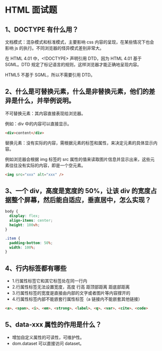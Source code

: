 # HTML 面试题

## 1、DOCTYPE 有什么用？

文档模式：混杂模式和标准模式，主要影响 css 内容的呈现，在某些情况下也会影响 js 的执行。不同浏览器的怪异模式差别非常大。

在 HTML 4.01 中，<!DOCTYPE> 声明引用 DTD，因为 HTML 4.01 基于 SGML。DTD 规定了标记语言的规则，这样浏览器才能正确地呈现内容。

HTML5 不基于 SGML，所以不需要引用 DTD。

## 2、什么是可替换元素，什么是非替换元素，他们的差异是什么，并举例说明。

不可替换元素：其内容直接表现给浏览器。

例如：div 中的内容可以直接显示。

```html
<div>content</div>
```

替换元素：没有实际的内容，需根据元素的标签和属性，来决定元素的具体显示内容。

例如浏览器会根据 img 标签的 src 属性的值来读取图片信息并显示出来，这些元素往往没有实际的内容，即是一个空元素。

```html
<img src="xxx" alt="xxx" />
```

## 3、一个 div，高度是宽度的 50%，让该 div 的宽度占据整个屏幕，然后能自适应，垂直居中，怎么实现？

```css
body {
  display: flex;
  align-items: center;
  height: 100vh;
}

.item {
  padding-bottom: 50%;
  width: 100%;
}
```

## 4、行内标签都有哪些

- 1.行属性标签它和其它标签处在同一行内
- 2.行属性标签无法设置宽度，高度 行高 距顶部距离 距底部距离
- 3.行属性标签的宽度是直接由内部的文字或者图片等内容撑开的
- 4.行属性标签内部不能嵌套行属性标签（a 链接内不能嵌套其他链接）

```html
<a>、<span>、<i>、<em>、<strong>、<label>、<q>、<var>、<cite>、<code>
```

## 5、data-xxx 属性的作用是什么？

- 增加自定义属性的可读性，可维护性。
- dom.dataset 可以直接访问 dataset。

